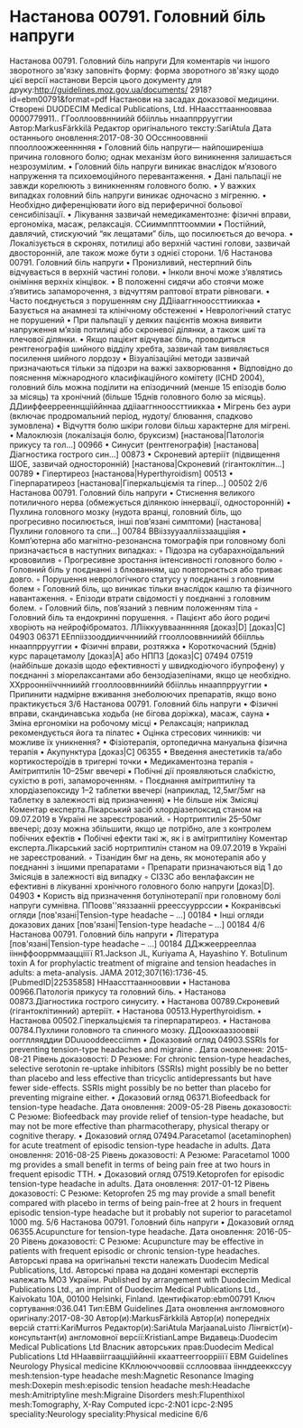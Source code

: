 # Настанова 00791. Головний біль напруги

Настанова 00791. Головний біль напруги
Для коментарів чи іншого зворотного зв'язку заповніть форму:
форма зворотного зв'язку щодо цієї версії настанови
Версія цього документу для друку:http://guidelines.moz.gov.ua/documents/
2918?id=ebm00791&format=pdf
Настанови на засадах доказової медицини.
Створені DUODECIM Medical Publications, Ltd.
ННаассттаанноовваа 0000779911.. ГГооллооввнниийй ббіілльь
ннааппррууггии
Автор:MarkusFärkkilä
Редактор оригінального тексту:SariAtula
Дата останнього оновлення:2017-08-30
ООссннооввнніі ппооллоожжеенннняя
• Головний біль напруги— найпоширеніша причина головного болю;
однак механізм його виникнення залишається незрозумілим.
• Головний біль напруги виникає внаслідок м’язового напруження та
психоемоційного перевантаження.
• Дані пальпації не завжди корелюють з виникненням головного
болю.
• У важких випадках головний біль напруги виникає одночасно з
мігренню.
• Необхідно диференціювати його від периферичної больової
сенсибілізації.
• Лікування зазвичай немедикаментозне: фізичні вправи, ергономіка,
масаж, релаксація.
ССииммппттооммии
• Постійний, давлячий, стискуючий “як лещатами” біль, що
посилюється до вечора.
• Локалізується в скронях, потилиці або верхній частині голови,
зазвичай двосторонній, але також може бути з однієї сторони.
1/6
Настанова 00791. Головний біль напруги
• Пронизливий, нестерпний біль відчувається в верхній частині
голови.
• Інколи вночі може з’являтись оніміння верхніх кінцівок.
• В положенні сидячи або стоячи може з’явитись запаморочення, з
відчуттям раптової втрати рівноваги.
• Часто поєднується з порушенням сну
ДДііааггннооссттииккаа
• Базується на анамнезі та клінічному обстеженні
• Неврологічний статус не порушений
• При пальпації у деяких пацієнтів можна виявити напруження м’язів
потилиці або скроневої ділянки, а також шиї та плечової ділянки.
• Якщо пацієнт відчуває біль, проводиться рентгенографія шийного
відділу хребта, зазвичай там виявляється посилення шийного
лордозу
• Візуалізаційні методи зазвичай призначаються тільки за підозри на
важкі захворювання
• Відповідно до пояснення міжнародного класифікаційного комітету
(ICHD 2004), головний біль можна поділити на епізодичний (менше
15 епізодів болю за місяць) та хронічний (більше 15днів головного
болю за місяць).
ДДииффееррееннццііййннаа ддііааггннооссттииккаа
• Мігрень без аури (включає продромальний період, нудоту/
блювання, спадково зумовлена)
• Відчуття болю шкіри голови більш характерне для мігрені.
• Малоклюзія (локалізація болю, бруксизм)
[настанова|Патологія прикусу та гол…]
00966
• Синусит (рентгенографія) [настанова|Діагностика гострого син…]
00873
• Скроневий артеріїт (підвищення ШОЕ, зазвичай односторонній)
[настанова|Скроневий (гігантоклітин…]
00789
• Гіпертиреоз [настанова|Hyperthyroidism]
00513
• Гіперпаратиреоз [настанова|Гіперкальціємія та гіпер…]
00502
2/6
Настанова 00791. Головний біль напруги
• Стиснення великого потиличного нерва (обмежується ділянкою
іннервації, односторонній)
• Пухлина головного мозку (нудота вранці, головний біль, що
прогресивно посилюється, інші пов’язані симптоми)
[настанова|Пухлини головного та спи…]
00784
ВВііззууааллііззааццііяя
• Комп’ютерна або магнітно-резонансна томографія при головному
болі призначається в наступних випадках:
◦ Підозра на субарахноїдальний крововилив
◦ Прогресивне зростання інтенсивності головного болю
◦ Головний біль у поєднанні з блюванням, що повторюється
або триває довго.
◦ Порушення неврологічного статусу у поєднанні з головним
болем
◦ Головний біль, що виникає тільки внаслідок кашлю та
фізичного навантаження.
◦ Епізоди втрати свідомості у поєднанні з головним болем.
◦ Головний біль, пов’язаний з певним положенням тіла
◦ Головний біль та ендокринні порушення.
◦ Пацієнт або його родичі хворіють на нейрофіброматоз.
ЛЛііккуувваанннняя
[доказ|D] [доказ|C]
04903 06371
ЕЕппііззооддииччнниийй ггооллооввнниийй ббіілльь ннааппррууггии
• Фізичні вправи, розтяжка
• Короткочасний (5днів) курс парацетамолу [доказ|A] або НППЗ [доказ|C]
07494 07519
(найбільше доказів щодо ефективності у швидкодіючого
ібупрофену) у поєднанні з міорелаксантами або бензодіазепінами,
якщо це необхідно.
ХХррооннііччнниийй ггооллооввнниийй ббіілльь ннааппррууггии
• Припинити надмірне вживання знеболюючих препаратів, якщо воно
практикується
3/6
Настанова 00791. Головний біль напруги
• Фізичні вправи, скандинавська ходьба (не бігова доріжка), масаж,
сауна
• Зміна ергономіки на робочому місці
• Релаксація; наприклад рекомендується йога та пілатес
• Оцінка стресових чинників: чи можливе їх уникнення?
• Фізіотерапія, ортопедична мануальна фізична терапія
• Акупунктура [доказ|C]
06355
• Введення анестетиків та/або кортикостероїдів в тригерні точки
• Медикаментозна терапія
◦ Амітриптилін 10–25мг ввечері
▪ Побічні дії проявляються слабкістю, сухістю в роті,
запамороченням.
◦ Поєднання амітриптиліну та хлордіазепоксиду 1–2 таблетки
ввечері (наприклад, 12,5мг/5мг на таблетку в залежності від
призначення)
▪ Не більше ніж 3місяці
Коментар експерта.Лікарський засіб хлордіазепоксид
станом на 09.07.2019 в Україні не зареєстрований.
◦ Нортриптилін 25–50мг ввечері; дозу можна збільшити, якщо
це потрібно, але з контролем побічних ефектів
▪ Побічні ефекти такі ж, як і в амітриптиліну
Коментар експерта.Лікарський засіб нортриптилін станом
на 09.07.2019 в Україні не зареєстрований.
◦ Тізанідин 6мг на день, як монотерапія або у поєднанні з
іншими препаратами
◦ Препарати призначаються від 1 до 3місяців в залежності від
випадку
◦ СІЗЗС або венлафаксин не ефективні в лікуванні хронічного
головного болю напруги [доказ|D].
04903
• Користь від призначення ботулінотерапії при головному болі
напруги сумнівна.
ППоовв''яяззаанніі рреессууррссии
• Кокранівські огляди [пов'язані|Tension-type headache – …]
00184
• Інші огляди доказових даних [пов'язані|Tension-type headache – …]
00184
4/6
Настанова 00791. Головний біль напруги
• Література [пов'язані|Tension-type headache – …]
00184
ДДжжееррееллаа ііннффооррммааццііїї
R1.Jackson JL, Kuriyama A, Hayashino Y. Botulinum toxin A for prophylactic treatment of
migraine and tension headaches in adults: a meta-analysis. JAMA 2012;307(16):1736-45.
[PubmedID|22535858]
ННаассттааннооввии
• Настанова 00966.Патологія прикусу та головний біль.
• Настанова 00873.Діагностика гострого синуситу.
• Настанова 00789.Скроневий (гігантоклітинний) артеріїт.
• Настанова 00513.Hyperthyroidism.
• Настанова 00502.Гіперкальціємія та гіперпаратиреоз.
• Настанова 00784.Пухлини головного та спинного мозку.
ДДооккааззооввіі оогглляяддии DDuuooddeecciimm
• Доказовий огляд 04903.SSRIs for preventing tension-type headaches and migraine .
Дата оновлення: 2015-08-21
Рівень доказовості: D
Резюме: For chronic tension-type headaches, selective serotonin re-uptake inhibitors
(SSRIs) might possibly be no better than placebo and less effective than tricyclic
antidepressants but have fewer side-effects. SSRIs might possibly be no better than
placebo for preventing migraine either.
• Доказовий огляд 06371.Biofeedback for tension-type headache.
Дата оновлення: 2009-05-28
Рівень доказовості: C
Резюме: Biofeedback may provide relief of tension-type headache, but may not be
more effective than pharmacotherapy, physical therapy or cognitive therapy.
• Доказовий огляд 07494.Paracetamol (acetaminophen) for acute treatment of
episodic tension-type headache in adults.
Дата оновлення: 2016-08-25
Рівень доказовості: A
Резюме: Paracetamol 1000 mg provides a small benefit in terms of being pain free at
two hours in frequent episodic TTH.
• Доказовий огляд 07519.Ketoprofen for episodic tension-type headache in adults.
Дата оновлення: 2017-01-12
Рівень доказовості: C
Резюме: Ketoprofen 25 mg may provide a small benefit compared with placebo in
terms of being pain-free at 2 hours in frequent episodic tension-type headache but it
probably not superior to paracetamol 1000 mg.
5/6
Настанова 00791. Головний біль напруги
• Доказовий огляд 06355.Acupuncture for tension-type headache.
Дата оновлення: 2016-05-20
Рівень доказовості: C
Резюме: Acupuncture may be effective in patients with frequent episodic or chronic
tension-type headaches.
Авторські права на оригінальні тексти належать Duodecim Medical Publications, Ltd.
Авторські права на додані коментарі експертів належать МОЗ України.
Published by arrangement with Duodecim Medical Publications Ltd., an imprint of Duodecim Medical
Publications Ltd., Kaivokatu 10A, 00100 Helsinki, Finland.
Ідентифікатор:ebm00791 Ключ сортування:036.041 Тип:EBM Guidelines
Дата оновлення англомовного оригіналу:2017-08-30
Автор(и):MarkusFärkkilä Автор(и) попередніх версій статті:KariMurros Редактор(и):SariAtula MarjaanaLuisto
Лінгвіст(и)-консультант(и) англомовної версії:KristianLampe Видавець:Duodecim Medical Publications Ltd
Власник авторських прав:Duodecim Medical Publications Ltd
ННааввііггааццііййнніі ккааттееггооррііїї
EBM Guidelines Neurology Physical medicine
ККллююччооввіі ссллоовваа ііннддееккссуу
mesh:tension-type headache mesh:Magnetic Resonance Imaging mesh:Doxepin mesh:episodic tension headache
mesh:Headache mesh:Amitriptyline mesh:Migraine Disorders mesh:Flupenthixol mesh:Tomography, X-Ray Computed
icpc-2:N01 icpc-2:N95 speciality:Neurology speciality:Physical medicine
6/6
